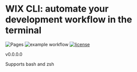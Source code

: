 # WIX CLI: automate your development workflow in the terminal
![Pages](https://github.com/hwixley/wix-cli/actions/workflows/pages/pages-build-deployment/main.yml/badge.svg)
![example workflow](https://github.com/github/docs/actions/workflows/main.yml/badge.svg)
[![license](https://img.shields.io/badge/License-MIT-purple.svg)](LICENSE)

v0.0.0.0

Supports bash and zsh

#

